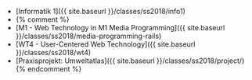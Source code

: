 * [Informatik 1]({{ site.baseurl }}/classes/ss2018/info1)
* {% comment %}
* [M1 - Web Technology in M1 Media Programming]({{ site.baseurl }}/classes/ss2018/media-programming-rails)
* [WT4 -  User-Centered Web Technology]({{ site.baseurl }}/classes/ss2018/wt4)
* [Praxisprojekt: Umweltatlas]({{ site.baseurl }}/classes/ss2018/project/)
{% endcomment %}
